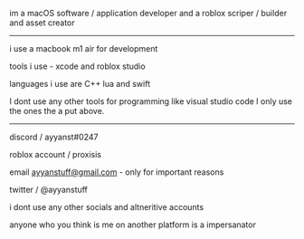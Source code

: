 im a macOS software / application developer
 and a roblox scriper / builder and asset creator

---------------------------------------------------------------------

i use a macbook m1 air for development

 tools i use - xcode and roblox studio 

 languages i use are C++ lua and swift

I dont use any other tools for programming like visual studio code
I only use the ones the a put above.

---------------------------------------------------------------------

discord / ayyanst#0247

roblox account / proxisis

email ayyanstuff@gmail.com - only for important reasons

twitter / @ayyanstuff

i dont use any other socials and altneritive accounts

anyone who you think is me on another platform is a impersanator 






